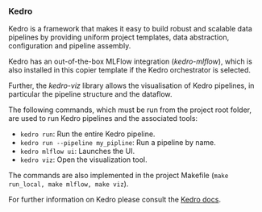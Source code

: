 ### Kedro

Kedro is a framework that makes it easy to build robust and scalable data pipelines by providing uniform project templates, data abstraction, configuration and pipeline assembly.

Kedro has an out-of-the-box MLFlow integration (*kedro-mlflow*), which is also installed in this copier template if the Kedro orchestrator is selected.

Further, the *kedro-viz* library allows the visualisation of Kedro pipelines, in particular the pipeline structure and the dataflow.

The following commands, which must be run from the project root folder, are used to run Kedro pipelines and the associated tools:
- `kedro run`: Run the entire Kedro pipeline.
- `kedro run --pipeline my_pipline`: Run a pipeline by name.
- `kedro mlflow ui`: Launches the UI.
- `kedro viz`: Open the visualization tool.

The commands are also implemented in the project Makefile (`make run_local, make mlflow, make viz`).

For further information on Kedro please consult the [Kedro docs](https://kedro.readthedocs.io/en/stable/).
